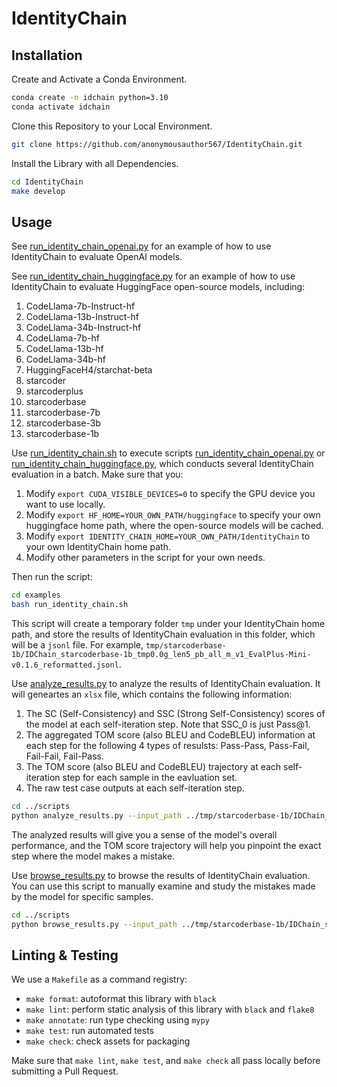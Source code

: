 # IdentityChain

## Installation

Create and Activate a Conda Environment.

   ``` bash
   conda create -n idchain python=3.10
   conda activate idchain
   ```

Clone this Repository to your Local Environment.

   ``` bash
   git clone https://github.com/anonymousauthor567/IdentityChain.git
   ```

Install the Library with all Dependencies.

   ``` bash
   cd IdentityChain
   make develop
   ```

## Usage

See [run_identity_chain_openai.py](./examples/run_identity_chain_openai.py) for an example of how to use IdentityChain to evaluate OpenAI models.

See [run_identity_chain_huggingface.py](./examples/run_identity_chain_huggingface.py) for an example of how to use IdentityChain to evaluate HuggingFace open-source models, including:

1. CodeLlama-7b-Instruct-hf
2. CodeLlama-13b-Instruct-hf
3. CodeLlama-34b-Instruct-hf
4. CodeLlama-7b-hf
5. CodeLlama-13b-hf
6. CodeLlama-34b-hf
7. HuggingFaceH4/starchat-beta
8. starcoder
9. starcoderplus
10. starcoderbase
11. starcoderbase-7b
12. starcoderbase-3b
13. starcoderbase-1b

Use [run_identity_chain.sh](./examples/run_identity_chain.sh) to execute scripts [run_identity_chain_openai.py](./examples/run_identity_chain_openai.py) or [run_identity_chain_huggingface.py](./examples/run_identity_chain_huggingface.py), which conducts several IdentityChain evaluation in a batch. Make sure that you:

1. Modify `export CUDA_VISIBLE_DEVICES=0` to specify the GPU device you want to use locally.
2. Modify `export HF_HOME=YOUR_OWN_PATH/huggingface` to specify your own huggingface home path, where the open-source models will be cached.
3. Modify `export IDENTITY_CHAIN_HOME=YOUR_OWN_PATH/IdentityChain` to your own IdentityChain home path.
4. Modify other parameters in the script for your own needs.

Then run the script:

``` bash
cd examples
bash run_identity_chain.sh
```

This script will create a temporary folder `tmp` under your IdentityChain home path, and store the results of IdentityChain evaluation in this folder, which will be a `jsonl` file. For example, `tmp/starcoderbase-1b/IDChain_starcoderbase-1b_tmp0.0g_len5_pb_all_m_v1_EvalPlus-Mini-v0.1.6_reformatted.jsonl`.

Use [analyze_results.py](./scripts/analyze_results.py) to analyze the results of IdentityChain evaluation. It will geneartes an `xlsx` file, which contains the following information:

1. The SC (Self-Consistency) and SSC (Strong Self-Consistency) scores of the model at each self-iteration step. Note that SSC_0 is just Pass@1.
2. The aggregated TOM score (also BLEU and CodeBLEU) information at each step for the following 4 types of resulsts: Pass-Pass, Pass-Fail, Fail-Fail, Fail-Pass.
3. The TOM score (also BLEU and CodeBLEU) trajectory at each self-iteration step for each sample in the eavluation set.
4. The raw test case outputs at each self-iteration step.

``` bash
cd ../scripts
python analyze_results.py --input_path ../tmp/starcoderbase-1b/IDChain_starcoderbase-1b_tmp0.0g_len5_pb_all_m_v1_EvalPlus-Mini-v0.1.6_reformatted.jsonl --chain_length 5
```

The analyzed results will give you a sense of the model's overall performance, and the TOM score trajectory will help you pinpoint the exact step where the model makes a mistake.

Use [browse_results.py](./scripts/browse_results.py) to browse the results of IdentityChain evaluation. You can use this script to manually examine and study the mistakes made by the model for specific samples.

``` bash
cd ../scripts
python browse_results.py --input_path ../tmp/starcoderbase-1b/IDChain_starcoderbase-1b_tmp0.0g_len5_pb_all_m_v1_EvalPlus-Mini-v0.1.6_reformatted.jsonl --chain_length 5 --start 0
```

## Linting & Testing

We use a `Makefile` as a command registry:

- `make format`: autoformat  this library with `black`
- `make lint`: perform static analysis of this library with `black` and `flake8`
- `make annotate`: run type checking using `mypy`
- `make test`: run automated tests
- `make check`: check assets for packaging

Make sure that `make lint`, `make test`, and `make check` all pass locally before submitting a Pull Request.
